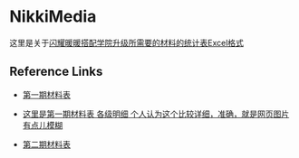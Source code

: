 # NikkiMedia

这里是关于[闪耀暖暖搭配学院升级所需要的材料的统计表Excel格式](https://github.com/Furret2018/NikkiMedia/blob/master/%E9%97%AA%E8%80%80%E6%9A%96%E6%9A%96.xlsx) 




Reference Links
---------------
- [第一期材料表](https://baijiahao.baidu.com/s?id=1642283012403742712&wfr=spider&for=pc)

- [这里是第一期材料表 各级明细 个人认为这个比较详细，准确，就是网页图片有点儿模糊](https://www.9k9k.com/shouyou/syll_135060.html)
- [第二期材料表](http://www.gamedog.cn/games/a/2765264.html)


